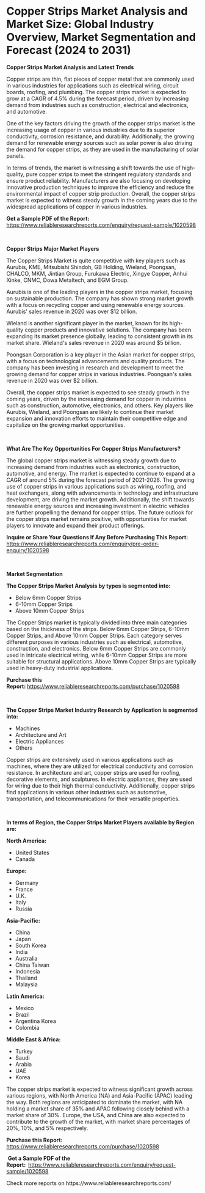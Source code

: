 <p><h1>Copper Strips Market Analysis and Market Size: Global Industry Overview, Market Segmentation and Forecast (2024 to 2031)</h1></p><p><strong>Copper Strips Market Analysis and Latest Trends</strong></p>
<p><p>Copper strips are thin, flat pieces of copper metal that are commonly used in various industries for applications such as electrical wiring, circuit boards, roofing, and plumbing. The copper strips market is expected to grow at a CAGR of 4.5% during the forecast period, driven by increasing demand from industries such as construction, electrical and electronics, and automotive.</p><p>One of the key factors driving the growth of the copper strips market is the increasing usage of copper in various industries due to its superior conductivity, corrosion resistance, and durability. Additionally, the growing demand for renewable energy sources such as solar power is also driving the demand for copper strips, as they are used in the manufacturing of solar panels.</p><p>In terms of trends, the market is witnessing a shift towards the use of high-quality, pure copper strips to meet the stringent regulatory standards and ensure product reliability. Manufacturers are also focusing on developing innovative production techniques to improve the efficiency and reduce the environmental impact of copper strip production. Overall, the copper strips market is expected to witness steady growth in the coming years due to the widespread applications of copper in various industries.</p></p>
<p><strong>Get a Sample PDF of the Report:&nbsp;</strong> <a href="https://www.reliableresearchreports.com/enquiry/request-sample/1020598">https://www.reliableresearchreports.com/enquiry/request-sample/1020598</a></p>
<p>&nbsp;</p>
<p><strong>Copper Strips Major Market Players</strong></p>
<p><p>The Copper Strips Market is quite competitive with key players such as Aurubis, KME, Mitsubishi Shindoh, GB Holding, Wieland, Poongsan, CHALCO, MKM, Jintian Group, Furukawa Electric, Xingye Copper, Anhui Xinke, CNMC, Dowa Metaltech, and EGM Group.</p><p>Aurubis is one of the leading players in the copper strips market, focusing on sustainable production. The company has shown strong market growth with a focus on recycling copper and using renewable energy sources. Aurubis' sales revenue in 2020 was over $12 billion.</p><p>Wieland is another significant player in the market, known for its high-quality copper products and innovative solutions. The company has been expanding its market presence globally, leading to consistent growth in its market share. Wieland's sales revenue in 2020 was around $5 billion.</p><p>Poongsan Corporation is a key player in the Asian market for copper strips, with a focus on technological advancements and quality products. The company has been investing in research and development to meet the growing demand for copper strips in various industries. Poongsan's sales revenue in 2020 was over $2 billion.</p><p>Overall, the copper strips market is expected to see steady growth in the coming years, driven by the increasing demand for copper in industries such as construction, automotive, electronics, and others. Key players like Aurubis, Wieland, and Poongsan are likely to continue their market expansion and innovation efforts to maintain their competitive edge and capitalize on the growing market opportunities.</p></p>
<p>&nbsp;</p>
<p><strong>What Are The Key Opportunities For Copper Strips Manufacturers?</strong></p>
<p><p>The global copper strips market is witnessing steady growth due to increasing demand from industries such as electronics, construction, automotive, and energy. The market is expected to continue to expand at a CAGR of around 5% during the forecast period of 2021-2026. The growing use of copper strips in various applications such as wiring, roofing, and heat exchangers, along with advancements in technology and infrastructure development, are driving the market growth. Additionally, the shift towards renewable energy sources and increasing investment in electric vehicles are further propelling the demand for copper strips. The future outlook for the copper strips market remains positive, with opportunities for market players to innovate and expand their product offerings.</p></p>
<p><strong>Inquire or Share Your Questions If Any Before Purchasing This Report:</strong> <a href="https://www.reliableresearchreports.com/enquiry/pre-order-enquiry/1020598">https://www.reliableresearchreports.com/enquiry/pre-order-enquiry/1020598</a></p>
<p>&nbsp;</p>
<p><strong>Market Segmentation</strong></p>
<p><strong>The Copper Strips Market Analysis by types is segmented into:</strong></p>
<p><ul><li>Below 6mm Copper Strips</li><li>6-10mm Copper Strips</li><li>Above 10mm Copper Strips</li></ul></p>
<p><p>The Copper Strips market is typically divided into three main categories based on the thickness of the strips. Below 6mm Copper Strips, 6-10mm Copper Strips, and Above 10mm Copper Strips. Each category serves different purposes in various industries such as electrical, automotive, construction, and electronics. Below 6mm Copper Strips are commonly used in intricate electrical wiring, while 6-10mm Copper Strips are more suitable for structural applications. Above 10mm Copper Strips are typically used in heavy-duty industrial applications.</p></p>
<p><strong>Purchase this Report:&nbsp;</strong><a href="https://www.reliableresearchreports.com/purchase/1020598">https://www.reliableresearchreports.com/purchase/1020598</a></p>
<p>&nbsp;</p>
<p><strong>The Copper Strips Market Industry Research by Application is segmented into:</strong></p>
<p><ul><li>Machines</li><li>Architecture and Art</li><li>Electric Appliances</li><li>Others</li></ul></p>
<p><p>Copper strips are extensively used in various applications such as machines, where they are utilized for electrical conductivity and corrosion resistance. In architecture and art, copper strips are used for roofing, decorative elements, and sculptures. In electric appliances, they are used for wiring due to their high thermal conductivity. Additionally, copper strips find applications in various other industries such as automotive, transportation, and telecommunications for their versatile properties.</p></p>
<p>&nbsp;</p>
<p><strong>In terms of Region, the Copper Strips Market Players available by Region are:</strong></p>
<p>
    <p> <strong> North America: </strong>
        <ul>
            <li>United States</li>
            <li>Canada</li>
        </ul>
        </p> 
    <p> <strong> Europe: </strong>
        <ul>
            <li>Germany</li>
            <li>France</li>
            <li>U.K.</li>
            <li>Italy</li>
            <li>Russia</li>
        </ul>
        </p> 
    <p> <strong> Asia-Pacific: </strong>
        <ul>
            <li>China</li>
            <li>Japan</li>
            <li>South Korea</li>
            <li>India</li>
            <li>Australia</li>
            <li>China Taiwan</li>
            <li>Indonesia</li>
            <li>Thailand</li>
            <li>Malaysia</li>
        </ul>
        </p> 
    <p> <strong> Latin America: </strong>
        <ul>
            <li>Mexico</li>
            <li>Brazil</li>
            <li>Argentina Korea</li>
            <li>Colombia</li>
        </ul>
        </p> 
    <p> <strong> Middle East & Africa: </strong>
        <ul>
            <li>Turkey</li>
            <li>Saudi</li>
            <li>Arabia</li>
            <li>UAE</li>
            <li>Korea</li>
        </ul>
    </p>
    </p>
<p><p>The copper strips market is expected to witness significant growth across various regions, with North America (NA) and Asia-Pacific (APAC) leading the way. Both regions are anticipated to dominate the market, with NA holding a market share of 35% and APAC following closely behind with a market share of 30%. Europe, the USA, and China are also expected to contribute to the growth of the market, with market share percentages of 20%, 10%, and 5% respectively.</p></p>
<p><strong>Purchase this Report: </strong><a href="https://www.reliableresearchreports.com/purchase/1020598">https://www.reliableresearchreports.com/purchase/1020598</a></p>
<p>&nbsp;<strong>Get a Sample PDF of the Report:&nbsp;&nbsp;</strong><a href="https://www.reliableresearchreports.com/enquiry/request-sample/1020598">https://www.reliableresearchreports.com/enquiry/request-sample/1020598</a></p>
<p><strong></strong></p>
<p>Check more reports on https://www.reliableresearchreports.com/</p>